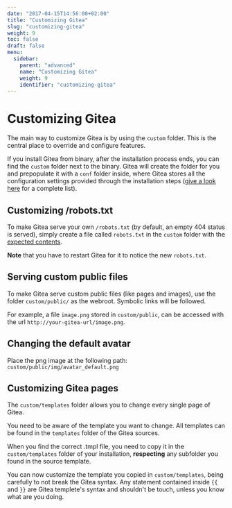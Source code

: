 ```yaml
---
date: "2017-04-15T14:56:00+02:00"
title: "Customizing Gitea"
slug: "customizing-gitea"
weight: 9
toc: false
draft: false
menu:
  sidebar:
    parent: "advanced"
    name: "Customizing Gitea"
    weight: 9
    identifier: "customizing-gitea"
---
```


# Customizing Gitea

The main way to customize Gitea is by using the `custom` folder. This is the central place to override and configure features.

If you install Gitea from binary, after the installation process ends, you can find the `custom` folder next to the binary.
Gitea will create the folder for you and prepopulate it with a `conf` folder inside, where Gitea stores all the configuration settings provided through the installation steps ([give a look here](https://docs.gitea.io/en-us/config-cheat-sheet/) for a complete list).

## Customizing /robots.txt

To make Gitea serve your own `/robots.txt` (by default, an empty 404 status is served), simply create a file called `robots.txt` in the `custom` folder with the [expected contents](http://www.robotstxt.org/).

**Note** that you have to restart Gitea for it to notice the new `robots.txt`.

## Serving custom public files

To make Gitea serve custom public files (like pages and images), use the folder `custom/public/` as the webroot. Symbolic links will be followed.

For example, a file `image.png` stored in `custom/public`, can be accessed with the url `http://your-gitea-url/image.png`.

## Changing the default avatar

Place the png image at the following path: `custom/public/img/avatar_default.png`

## Customizing Gitea pages

The `custom/templates` folder allows you to change every single page of Gitea.

You need to be aware of the template you want to change. All templates can be found in the `templates` folder of the Gitea sources.

When you find the correct .tmpl file, you need to copy it in the `custom/templates` folder of your installation, __respecting__ any subfolder you found in the source template.

You can now customize the template you copied in `custom/templates`, being carefully to not break the Gitea syntax.
Any statement contained inside `{{` and `}}` are Gitea templete's syntax and shouldn't be touch, unless you know what are you doing.

